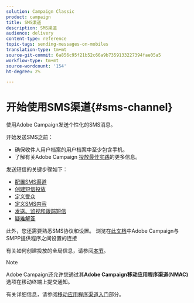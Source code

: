 ```yaml
---
solution: Campaign Classic
product: campaign
title: SMS渠道
description: SMS渠道
audience: delivery
content-type: reference
topic-tags: sending-messages-on-mobiles
translation-type: tm+mt
source-git-commit: 6a856c95f21b52c66a9b7359133227394fae05a5
workflow-type: tm+mt
source-wordcount: '154'
ht-degree: 2%

---
```



# 开始使用SMS渠道{#sms-channel}


使用Adobe Campaign发送个性化的SMS消息。

开始发送SMS之前：

* 确保收件人用户档案的用户档案中至少包含手机。
* 了解有关Adobe Campaign [投放最佳实践](../../delivery/using/delivery-best-practices.md)的更多信息。

发送短信的关键步骤如下：

* [配置SMS渠道](sms-set-up.md)
* [创建短信投放](sms-create.md)
* [定义受众](sms-create.md#selecting-the-target-population)
* [定义SMS内容](sms-create.md#defining-the-sms-content)
* [发送、监视和跟踪短信](sms-send.md)
* [疑难解答](troubleshooting-sms.md)

此外，您还需要熟悉SMS协议和设置。 浏览在[此文档](sms-protocol.md)中Adobe Campaign与SMPP提供程序之间设置的连接

有关如何创建投放的全局信息，请参阅[本节](../../delivery/using/steps-about-delivery-creation-steps.md)。

>[!NOTE]
>
>Adobe Campaign还允许您通过其&#x200B;**Adobe Campaign移动应用程序渠道(NMAC)**&#x200B;选项在移动终端上提交通知。
> 
>有关详细信息，请参阅[移动应用程序渠道入门](../../delivery/using/about-mobile-app-channel.md)部分。

